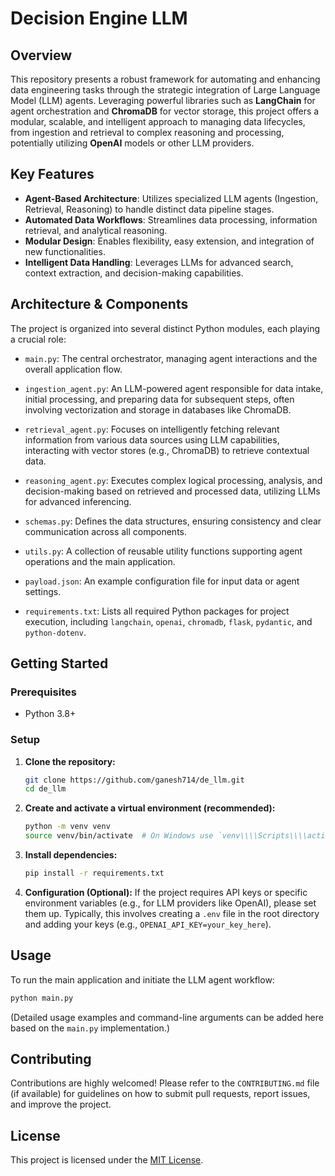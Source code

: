 # Decision Engine LLM

## Overview
This repository presents a robust framework for automating and enhancing data engineering tasks through the strategic integration of Large Language Model (LLM) agents. Leveraging powerful libraries such as **LangChain** for agent orchestration and **ChromaDB** for vector storage, this project offers a modular, scalable, and intelligent approach to managing data lifecycles, from ingestion and retrieval to complex reasoning and processing, potentially utilizing **OpenAI** models or other LLM providers.

## Key Features
-   **Agent-Based Architecture**: Utilizes specialized LLM agents (Ingestion, Retrieval, Reasoning) to handle distinct data pipeline stages.
-   **Automated Data Workflows**: Streamlines data processing, information retrieval, and analytical reasoning.
-   **Modular Design**: Enables flexibility, easy extension, and integration of new functionalities.
-   **Intelligent Data Handling**: Leverages LLMs for advanced search, context extraction, and decision-making capabilities.

## Architecture & Components
The project is organized into several distinct Python modules, each playing a crucial role:

-   `main.py`: The central orchestrator, managing agent interactions and the overall application flow.
-   `ingestion_agent.py`: An LLM-powered agent responsible for data intake, initial processing, and preparing data for subsequent steps, often involving vectorization and storage in databases like ChromaDB.
-   `retrieval_agent.py`: Focuses on intelligently fetching relevant information from various data sources using LLM capabilities, interacting with vector stores (e.g., ChromaDB) to retrieve contextual data.

-   `reasoning_agent.py`: Executes complex logical processing, analysis, and decision-making based on retrieved and processed data, utilizing LLMs for advanced inferencing.
-   `schemas.py`: Defines the data structures, ensuring consistency and clear communication across all components.
-   `utils.py`: A collection of reusable utility functions supporting agent operations and the main application.
-   `payload.json`: An example configuration file for input data or agent settings.
-   `requirements.txt`: Lists all required Python packages for project execution, including `langchain`, `openai`, `chromadb`, `flask`, `pydantic`, and `python-dotenv`.

## Getting Started

### Prerequisites
-   Python 3.8+

### Setup
1.  **Clone the repository:**
    ```bash
    git clone https://github.com/ganesh714/de_llm.git
    cd de_llm
    ```
2.  **Create and activate a virtual environment (recommended):**
    ```bash
    python -m venv venv
    source venv/bin/activate  # On Windows use `venv\\\\Scripts\\\\activate`
    ```
3.  **Install dependencies:**
    ```bash
    pip install -r requirements.txt
    ```
4.  **Configuration (Optional):**
    If the project requires API keys or specific environment variables (e.g., for LLM providers like OpenAI), please set them up. Typically, this involves creating a `.env` file in the root directory and adding your keys (e.g., `OPENAI_API_KEY=your_key_here`).

## Usage
To run the main application and initiate the LLM agent workflow:

```bash
python main.py
```
(Detailed usage examples and command-line arguments can be added here based on the `main.py` implementation.)

## Contributing
Contributions are highly welcomed! Please refer to the `CONTRIBUTING.md` file (if available) for guidelines on how to submit pull requests, report issues, and improve the project.

## License
This project is licensed under the [MIT License](LICENSE.md).
